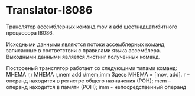 # Translator-I8086

  Транслятор ассемблерных команд mov и add шестнадцатибитного процессора I8086. 

  Исходными данными являются потоки ассемблерных команд, записанные в соответствии с правилами языка ассемблера.
  Выходными данными является листинг полученных команд.

  Построеный транслятор работает со следующими типами команд:
    МНЕМА	r,r
    МНЕМА	r,mem
    add	r/mem,imm
  Здесь МНЕМА = [mov, add].
  r – операнд находится в регистре общего назначения (РОН);
  mem – операнд находится в памяти (РОН);
  imm - непосредственный операнд
